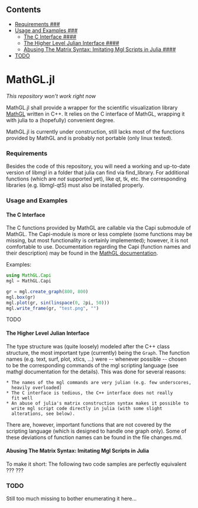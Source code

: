 <!--- This file is autogenerated to contain a toc -->

## Contents

- [Requirements ###](#requirements-)
- [Usage and Examples ###](#usage-and-examples-)
    - [The C Interface ####](#the-c-interface-)
    - [The Higher Level Julian Interface ####](#the-higher-level-julian-interface-)
    - [Abusing The Matrix Syntax: Imitating Mgl Scripts in Julia ####](#abusing-the-matrix-syntax-imitating-mgl-scripts-in-julia-)
- [TODO](#todo)

<!-- end toc -->

# MathGL.jl #
*This repository won't work right now*

MathGL.jl shall provide a wrapper for the scientific visualization library
[MathGL](http://mathgl.sourceforge.net) written in C++.
It relies on the C interface of MathGL, wrapping it with julia to
a (hopefully) convenient degree.

MathGL.jl is currently under construction, still lacks most of the
functions provided by MathGL and is probably not portable (only linux
tested).

### Requirements ###
Besides the code of this repository, you will need a working and up-to-date
version of libmgl in a folder that julia can find via find\_library. For
additional functions (which are *not* supported yet), like qt, tk, etc.
the corresponding libraries (e.g. libmgl-qt5) must also be installed
properly.


### Usage and Examples ###
#### The C Interface ####
The C functions provided by MathGL are callable via the Capi submodule of
MathGL. The Capi-module is more or less complete (some functions may be
missing, but most functionality is certainly implemented); however,
it is not comfortable to use. Documentation regarding the Capi (function
names and their description) may be found in the 
[MathGL documentation](http://mathgl.sourceforge.net/doc_en/Main.html).

Examples: 
```julia
using MathGL.Capi
mgl = MathGL.Capi

gr = mgl.create_graph(800, 800)
mgl.box(gr)
mgl.plot(gr, sin(linspace(0, 2pi, 50)))
mgl.write_frame(gr, "test.png", "")
```
TODO

#### The Higher Level Julian Interface ####
The type structure was (quite loosely) modeled after the C++ class
structure, the most important type (currently) being the `Graph`.  The
function names (e.g. text, surf, plot, xtics, ...) were -- whenever
possible -- chosen to be the corresponding commands of the mgl scripting
language (see mathgl documentation for the details). This was done for
several reasons:
    
    * The names of the mgl commands are very julian (e.g. few underscores,
      heavily overloaded)
    * The C interface is tedious, the C++ interface does not really
      fit well
    * An abuse of julia's matrix construction syntax makes it possible to
      write mgl script code directly in julia (with some slight
      alterations, see below).

There are, however, important functions that are not covered by the
scripting language (which is designed to handle one graph only).
Some of these deviations of function names can be found in the file
changes.md.

#### Abusing The Matrix Syntax: Imitating Mgl Scripts in Julia ####
To make it short: The following two code samples are perfectly equivalent
??? ???

### TODO

Still too much missing to bother enumerating it here...

